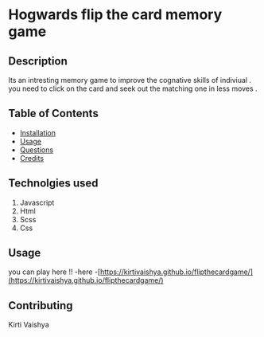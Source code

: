 # Hogwards flip the card memory game


## Description

Its an intresting memory game to improve the cognative skills of indiviual . you need to click on the card and seek out the matching one in less moves .

## Table of Contents

- [Installation](#installation)
- [Usage](#usage)
- [Questions](#questions)
- [Credits](#credits)

## Technolgies used 

1) Javascript 
2) Html
3) Scss
4) Css

## Usage

you can play here !! 
-here -[https://kirtivaishya.github.io/flipthecardgame/](https://kirtivaishya.github.io/flipthecardgame/)


## Contributing

Kirti Vaishya 


